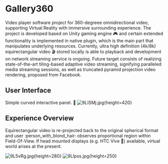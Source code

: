 # Gallery360	
Video player software project for 360-degreee omnidirectional video, supporting Virtual Reality with immersive surrounding experience. The project is developed based on Unity gaming engine :video_game: and certain extended functionality is implemented in native plugin, which is the main part that manipulates underlying resources. Currently, ultra high definition (4k/8k) equirectangular video :clapper: stored locally is able to playback and development on network streaming service is ongoing. Future target consists of realizing state-of-the-art tiling-based adaptive video streaming, signifying paralleled media streaming sessions, as well as truncated pyramid projection video rendering, proposed from Facebook. 

## User Interface
Simple curved interactive panel. :art:
![9LISMj.jpg](https://s1.ax1x.com/2018/03/26/9LISMj.jpg){height=420}

## Experience Overview
Equirectangular video is re-projected back to the original spherical format and user :person_with_blond_hair: observes proportional region within Field-Of-View. If head mounted displays (e.g. HTC Vive :crown:) available, virtual world arises at the present.

![9L5vRg.jpg](https://s1.ax1x.com/2018/03/26/9L5vRg.jpg){height=280}
![9LIpss.jpg](https://s1.ax1x.com/2018/03/26/9LIpss.jpg){height=250}